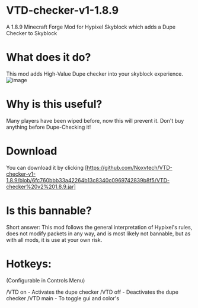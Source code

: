 # VTD-checker-v1-1.8.9
A 1.8.9 Minecraft Forge Mod for Hypixel Skyblock which adds a Dupe Checker to Skyblock

# What does it do?
This mod adds High-Value Dupe checker into your skyblock experience. ![image](https://user-images.githubusercontent.com/103907495/163737858-f29d9167-b157-4d1e-867b-ea61622de9b1.png)

# Why is this useful?
Many players have been wiped before, now this will prevent it. Don't buy anything before Dupe-Checking it!

# Download
You can download it by clicking [https://github.com/Noxvtech/VTD-checker-v1-1.8.9/blob/6fc760bbb33a42264b13c8340c0969742839b8f5/VTD-checker%20v2%201.8.9.jar]
# Is this bannable?
Short answer: This mod follows the general interpretation of Hypixel's rules, does not modify packets in any way, and is most likely not bannable, but as with all mods, it is use at your own risk.

# Hotkeys:
(Configurable in Controls Menu)

/VTD on - Activates the dupe checker
/VTD off - Deactivates the dupe checker
/VTD main - To toggle gui and color's
